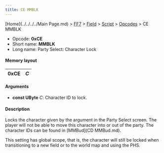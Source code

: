 ```yaml
---
title: CE MMBLK
---
```


[Home](../../../../Main Page.md) > [FF7](../../../../FF7.md) > [Field](../../../Field.md) > [Script](../../Script.md) > [Opcodes](../Opcodes.md) > CE MMBLK

-   Opcode: **0xCE**
-   Short name: **MMBLK**
-   Long name: Party Select: Character Lock

#### Memory layout

| 0xCE | *C* |
|------|-----|

#### Arguments

-   **const UByte** *C*: Character ID to lock.

#### Description

Locks the character given by the argument in the Party Select screen. The player will not be able to move this character into or out of the party. The character IDs can be found in [MMBud](CD MMBud.md).

This setting has global scope, that is, the character will still be locked when transitioning to a new field or to the world map and using the PHS.
